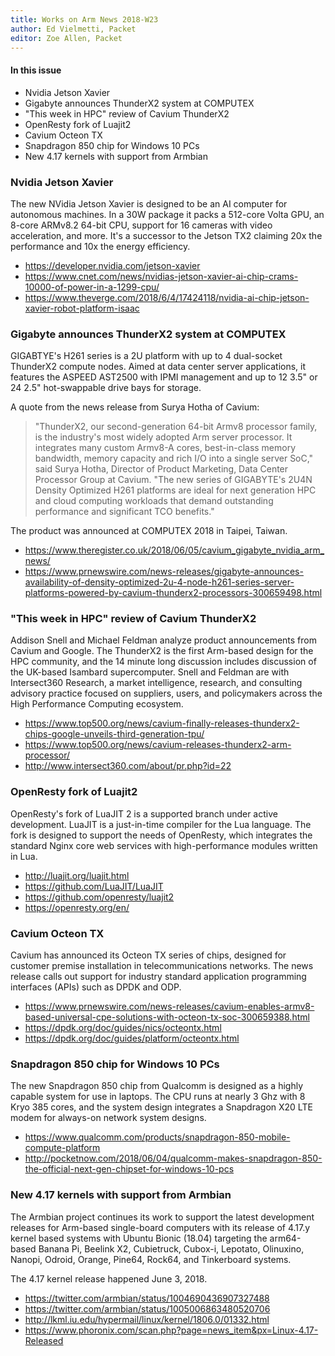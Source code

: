 ```yaml
---
title: Works on Arm News 2018-W23
author: Ed Vielmetti, Packet
editor: Zoe Allen, Packet
---
```


#### In this issue

* Nvidia Jetson Xavier
* Gigabyte announces ThunderX2 system at COMPUTEX
* "This week in HPC" review of Cavium ThunderX2
* OpenResty fork of Luajit2
* Cavium Octeon TX
* Snapdragon 850 chip for Windows 10 PCs
* New 4.17 kernels with support from Armbian

### Nvidia Jetson Xavier

The new NVidia Jetson Xavier is designed to be an
AI computer for autonomous machines. In a 30W
package it packs a 512-core Volta GPU, an 8-core
ARMv8.2 64-bit CPU, support for 16 cameras with
video acceleration, and more. It's a successor
to the Jetson TX2 claiming 20x the performance
and 10x the energy efficiency.

* https://developer.nvidia.com/jetson-xavier
* https://www.cnet.com/news/nvidias-jetson-xavier-ai-chip-crams-10000-of-power-in-a-1299-cpu/
* https://www.theverge.com/2018/6/4/17424118/nvidia-ai-chip-jetson-xavier-robot-platform-isaac

### Gigabyte announces ThunderX2 system at COMPUTEX

GIGABTYE's H261 series is a 2U platform with up to 4 dual-socket
ThunderX2 compute nodes. Aimed at data center server applications,
it features the ASPEED AST2500 with IPMI management and up to 12 3.5"
or 24 2.5" hot-swappable drive bays for storage. 

A quote from the news release from Surya Hotha of Cavium:

> "ThunderX2, our second-generation 64-bit Armv8 processor family,
is the industry's most widely adopted Arm server processor. It
integrates many custom Armv8-A cores, best-in-class memory bandwidth,
memory capacity and rich I/O into a single server SoC," said Surya
Hotha, Director of Product Marketing, Data Center Processor Group
at Cavium. "The new series of GIGABYTE's 2U4N Density Optimized
H261 platforms are ideal for next generation HPC and cloud computing
workloads that demand outstanding performance and significant TCO
benefits."

The product was announced at COMPUTEX 2018 in Taipei, Taiwan.

* https://www.theregister.co.uk/2018/06/05/cavium_gigabyte_nvidia_arm_news/
* https://www.prnewswire.com/news-releases/gigabyte-announces-availability-of-density-optimized-2u-4-node-h261-series-server-platforms-powered-by-cavium-thunderx2-processors-300659498.html

### "This week in HPC" review of Cavium ThunderX2

Addison Snell and Michael Feldman analyze product announcements from Cavium and Google. 
The ThunderX2 is the first Arm-based design for the HPC community, and the 14 minute
long discussion includes discussion of the UK-based Isambard supercomputer. Snell and
Feldman are with Intersect360 Research, a market intelligence, research, and 
consulting advisory practice focused on suppliers, users, and policymakers across 
the High Performance Computing ecosystem.

* https://www.top500.org/news/cavium-finally-releases-thunderx2-chips-google-unveils-third-generation-tpu/
* https://www.top500.org/news/cavium-releases-thunderx2-arm-processor/
* http://www.intersect360.com/about/pr.php?id=22

### OpenResty fork of Luajit2

OpenResty's fork of LuaJIT 2 is a supported branch under active
development. LuaJIT is a just-in-time compiler for the Lua language.
The fork is designed to support the needs of OpenResty, which integrates
the standard Nginx core web services with high-performance modules
written in Lua.

* http://luajit.org/luajit.html
* https://github.com/LuaJIT/LuaJIT
* https://github.com/openresty/luajit2
* https://openresty.org/en/

### Cavium Octeon TX

Cavium has announced its Octeon TX series of chips, designed
for customer premise installation in telecommunications networks.
The news release calls out support for industry standard application
programming interfaces (APIs) such as DPDK and ODP.

* https://www.prnewswire.com/news-releases/cavium-enables-armv8-based-universal-cpe-solutions-with-octeon-tx-soc-300659388.html
* https://dpdk.org/doc/guides/nics/octeontx.html
* https://dpdk.org/doc/guides/platform/octeontx.html

### Snapdragon 850 chip for Windows 10 PCs

The new Snapdragon 850 chip from Qualcomm is designed as a
highly capable system for use in laptops. The CPU runs at
nearly 3 Ghz with 8 Kryo 385 cores, and the system design
integrates a Snapdragon X20 LTE modem for always-on network
system designs.

* https://www.qualcomm.com/products/snapdragon-850-mobile-compute-platform
* http://pocketnow.com/2018/06/04/qualcomm-makes-snapdragon-850-the-official-next-gen-chipset-for-windows-10-pcs

### New 4.17 kernels with support from Armbian

The Armbian project continues its work to support the latest development
releases for Arm-based single-board computers with its release of 4.17.y kernel
based systems with Ubuntu Bionic (18.04) targeting the arm64-based 
Banana Pi, Beelink X2, Cubietruck, Cubox-i, Lepotato, Olinuxino, 
Nanopi, Odroid, Orange, Pine64, Rock64, and Tinkerboard systems. 

The 4.17 kernel release happened June 3, 2018.

* https://twitter.com/armbian/status/1004690436907327488
* https://twitter.com/armbian/status/1005006863480520706
* http://lkml.iu.edu/hypermail/linux/kernel/1806.0/01332.html
* https://www.phoronix.com/scan.php?page=news_item&px=Linux-4.17-Released

